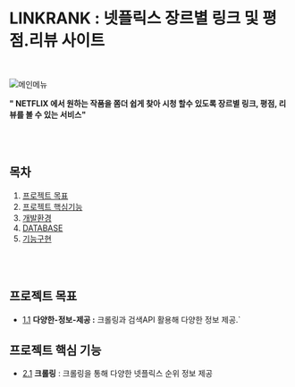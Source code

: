 # LINKRANK : 넷플릭스 장르별 링크 및 평점.리뷰 사이트
<br>

![메인메뉴](https://user-images.githubusercontent.com/94466572/161275430-159148fd-be10-449d-8ae1-7b4c6b76fe82.jpg)


**" NETFLIX 에서  원하는 작품을 쫌더 쉽게 찾아 시청 할수 있도록 장르별 링크, 평점, 리뷰를 볼 수 있는 서비스"**

<br><br>

## 목차

1. [프로젝트 목표](#프로젝트-목표)
1. [프로젝트 핵심기능](#프로젝트-핵심기능)
1. [개발환경](#개발환경)
1. [DATABASE](#DATABASE)
1. [기능구현](#기능구현)

<br><br>

## 프로젝트 목표

<a name="프로젝트-목표--다양한-정보-제공"></a><a name="1.1"></a>
  - [1.1](#프로젝트-목표--다양한-정보-제공) **다양한-정보-제공 :** 크롤링과 검색API 활용해 다양한 정보 제공.`
  
## 프로젝트 핵심 기능

  <a name="프로젝트-핵심기능--크롤링"></a><a name="2.1"></a>
  - [2.1](#프로젝트-핵심기능--크롤링) **크롤링** : 크롤링을 통해 다양한 넷플릭스 순위 정보 제공

